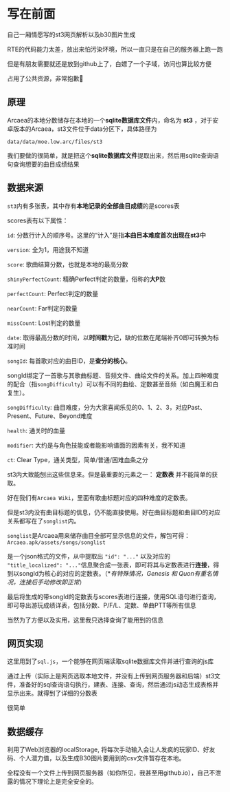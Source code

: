 # 写在前面
自己一厢情愿写的st3网页解析以及b30图片生成

RTE的代码能力太差，放出来怕污染环境，所以一直只是在自己的服务器上跑一跑

但是有朋友需要就还是放到github上了，白嫖了一个子域，访问也算比较方便

占用了公共资源，非常抱歉😬

## 原理

Arcaea的本地分数储存在本地的一个**sqlite数据库文件**内，命名为 **st3** ，对于安卓版本的Arcaea，st3文件位于data分区下，具体路径为

` data/data/moe.low.arc/files/st3 `

我们要做的很简单，就是把这个**sqlite数据库文件**提取出来，然后用sqlite查询语句查询想要的曲目成绩结果

## 数据来源

` st3 `内有多张表，其中存有**本地记录的全部曲目成绩**的是scores表

scores表有以下属性：

` id `: 分数行计入的顺序号。这里的“计入”是指**本曲目本难度首次出现在st3中**

` version `: 全为1，用途我不知道

` score `: 歌曲结算分数，也就是本地的最高分数

` shinyPerfectCount `: 精确Perfect判定的数量，俗称的**大P**数

` perfectCount `: Perfect判定的数量

` nearCount `: Far判定的数量 

` missCount `: Lost判定的数量

` date `: 取得最高分数的时间，以**时间戳**为记，缺的位数在尾端补齐0即可转换为标准时间

` songId `: 每首歌对应的曲目ID，是**查分的核心**。

songId绑定了一首歌与其歌曲标题、音频文件、曲绘文件的关系。加上四种难度的配合（指` songDifficulty `）可以有不同的曲绘、定数甚至音频（如白魔王和白复生）。

` songDifficulty `: 曲目难度，分为大家喜闻乐见的0、1、2、3，对应Past、Present、Future、Beyond难度

` health `: 通关时的血量

` modifier `: 大约是与角色技能或者能影响谱面的因素有关，我不知道

` ct `: Clear Type，通关类型，简单/普通/困难血条之分


st3内大致能刨出这些信息来。但是最重要的元素之一： **定数表** 并不能简单的获取。

好在我们有` Arcaea Wiki `，里面有歌曲标题对应的四种难度的定数表。

但是st3内没有曲目标题的信息，仍不能直接使用。好在曲目标题和曲目ID的对应关系都写在了` songlist `内。

` songlist `是Arcaea用来储存曲目全部可显示信息的文件，解包可得：` Arcaea.apk/assets/songs/songlist `

是一个json格式的文件，从中提取出 ` "id": "..." ` 以及对应的 ` "title_localized": "..." `信息聚合成一张表，即可将其与定数表进行**连接**，得到以songId为核心的对应的定数表。（**有特殊情况，Genesis 和 Quon有重名情况，连接后手动修改即正常*）

最后将生成的带songId的定数表与scores表进行连接，使用SQL语句进行查询，即可导出游玩成绩详表，包括分数、P/F/L、定数、单曲PTT等所有信息

当然为了方便以及实用，这里我只选择查询了能用到的信息

## 网页实现

这里用到了` sql.js `，一个能够在网页端读取sqlite数据库文件并进行查询的js库

通过上传（实际上是网页选取本地文件，并没有上传到网页服务器和后端）st3文件，准备好的sql查询语句执行，建表、连接、查询，然后通过js动态生成表格并显示出来。就得到了详细的分数表

很简单

## 数据缓存

利用了Web浏览器的localStorage, 将每次手动输入会让人发疯的玩家ID、好友码、个人潜力值，以及生成B30图片要用到的csv文件暂存在本地。

全程没有一个文件上传到网页服务器（如你所见，我甚至用github.io），自己不泄露的情况下理论上是完全安全的。

